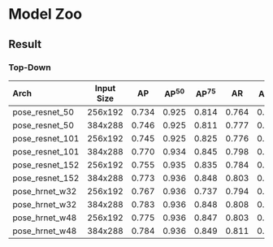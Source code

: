 # Model Zoo
## Result

### Top-Down

| Arch | Input Size | AP | AP<sup>50</sup> | AP<sup>75</sup> | AR | AR<sup>50</sup> |
| :----------------- | :-----------: | :------: | :------: | :------: | :------: | :------: |
| pose_resnet_50 | 256x192 | 0.734 | 0.925 | 0.814 | 0.764 | 0.936 |
| pose_resnet_50 | 384x288 | 0.746 | 0.925 | 0.811 | 0.777 | 0.936 |
| pose_resnet_101 | 256x192 | 0.745 | 0.925 | 0.825 | 0.776 | 0.940 |
| pose_resnet_101 | 384x288 | 0.770 | 0.934 | 0.845 | 0.798 | 0.942 |
| pose_resnet_152 | 256x192 | 0.755 | 0.935 | 0.835 | 0.784 | 0.942 |
| pose_resnet_152 | 384x288 | 0.773 | 0.936 | 0.848 | 0.803 | 0.949 |
| pose_hrnet_w32 | 256x192 | 0.767 | 0.936 | 0.737 | 0.794 | 0.945 |
| pose_hrnet_w32 | 384x288 | 0.783 | 0.936 | 0.848 | 0.808 | 0.948 |
| pose_hrnet_w48 | 256x192 | 0.775 | 0.936 | 0.847 | 0.803 | 0.947 |
| pose_hrnet_w48 | 384x288 | 0.784 | 0.936 | 0.849 | 0.811 | 0.945 |
